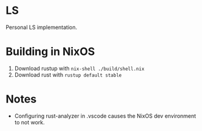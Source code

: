 # LS

Personal LS implementation.

# Building in NixOS
1. Download rustup with `nix-shell ./build/shell.nix`
2. Download rust with  `rustup default stable`

# Notes
- Configuring rust-analyzer in .vscode causes the NixOS dev environment to not work.